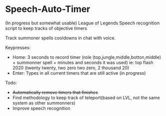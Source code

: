 # Speech-Auto-Timer
(In progress but somewhat usable)
League of Legends Speech recognition script to keep tracks of objective timers

Track summoner spells cooldowns in chat with voice.

Keypresses:
- Home: 3 seconds to record timer (role (top,jungle,middle,botton,middle) + summonner spell + minutes and seconds it was used) 
ie:  top flash 2020 (twenty twenty, two zero two zero, 2 thousand 20)
- Enter: Types in all current timers that are still active  (in progress)

Todo: 
- <s>Automatically remove timers that finishes</s>
- Find methodology to keep track of teleport(based on LVL, not the same system as other summonners)
- Improve speech recognition
